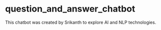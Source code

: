 # question_and_answer_chatbot
This chatbot was created by Srikanth to explore AI and NLP technologies.
